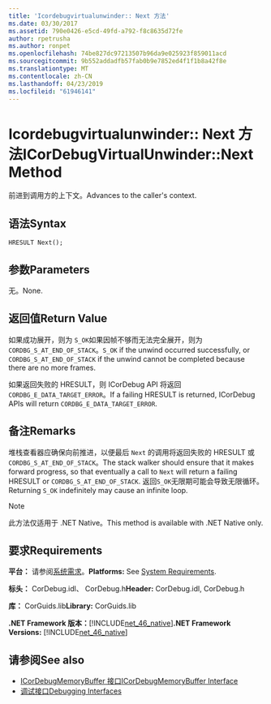 ```yaml
---
title: 'Icordebugvirtualunwinder:: Next 方法'
ms.date: 03/30/2017
ms.assetid: 790e0426-e5cd-49fd-a792-f8c8635d72fe
author: rpetrusha
ms.author: ronpet
ms.openlocfilehash: 74be827dc97213507b96da9e025923f859011acd
ms.sourcegitcommit: 9b552addadfb57fab0b9e7852ed4f1f1b8a42f8e
ms.translationtype: MT
ms.contentlocale: zh-CN
ms.lasthandoff: 04/23/2019
ms.locfileid: "61946141"
---
```

# <a name="icordebugvirtualunwindernext-method"></a><span data-ttu-id="c427e-102">Icordebugvirtualunwinder:: Next 方法</span><span class="sxs-lookup"><span data-stu-id="c427e-102">ICorDebugVirtualUnwinder::Next Method</span></span>
<span data-ttu-id="c427e-103">前进到调用方的上下文。</span><span class="sxs-lookup"><span data-stu-id="c427e-103">Advances to the caller's context.</span></span>  
  
## <a name="syntax"></a><span data-ttu-id="c427e-104">语法</span><span class="sxs-lookup"><span data-stu-id="c427e-104">Syntax</span></span>  
  
```  
HRESULT Next();  
```  
  
## <a name="parameters"></a><span data-ttu-id="c427e-105">参数</span><span class="sxs-lookup"><span data-stu-id="c427e-105">Parameters</span></span>  
 <span data-ttu-id="c427e-106">无。</span><span class="sxs-lookup"><span data-stu-id="c427e-106">None.</span></span>  
  
## <a name="return-value"></a><span data-ttu-id="c427e-107">返回值</span><span class="sxs-lookup"><span data-stu-id="c427e-107">Return Value</span></span>  
 <span data-ttu-id="c427e-108">如果成功展开，则为 `S_OK`如果因帧不够而无法完全展开，则为 `CORDBG_S_AT_END_OF_STACK`。</span><span class="sxs-lookup"><span data-stu-id="c427e-108">`S_OK` if the unwind occurred successfully, or `CORDBG_S_AT_END_OF_STACK` if the unwind cannot be completed because there are no more frames.</span></span>  
  
 <span data-ttu-id="c427e-109">如果返回失败的 HRESULT，则 ICorDebug API 将返回 `CORDBG_E_DATA_TARGET_ERROR`。</span><span class="sxs-lookup"><span data-stu-id="c427e-109">If a failing HRESULT is returned, ICorDebug APIs will return `CORDBG_E_DATA_TARGET_ERROR`.</span></span>  
  
## <a name="remarks"></a><span data-ttu-id="c427e-110">备注</span><span class="sxs-lookup"><span data-stu-id="c427e-110">Remarks</span></span>  
 <span data-ttu-id="c427e-111">堆栈查看器应确保向前推进，以便最后 `Next` 的调用将返回失败的 HRESULT 或 `CORDBG_S_AT_END_OF_STACK`。</span><span class="sxs-lookup"><span data-stu-id="c427e-111">The stack walker should ensure that it makes forward progress, so that eventually a call to `Next` will return a failing HRESULT or `CORDBG_S_AT_END_OF_STACK`.</span></span> <span data-ttu-id="c427e-112">返回`S_OK`无限期可能会导致无限循环。</span><span class="sxs-lookup"><span data-stu-id="c427e-112">Returning `S_OK` indefinitely may cause an infinite loop.</span></span>  
  
> [!NOTE]
>  <span data-ttu-id="c427e-113">此方法仅适用于 .NET Native。</span><span class="sxs-lookup"><span data-stu-id="c427e-113">This method is available with .NET Native only.</span></span>  
  
## <a name="requirements"></a><span data-ttu-id="c427e-114">要求</span><span class="sxs-lookup"><span data-stu-id="c427e-114">Requirements</span></span>  
 <span data-ttu-id="c427e-115">**平台：** 请参阅[系统需求](../../../../docs/framework/get-started/system-requirements.md)。</span><span class="sxs-lookup"><span data-stu-id="c427e-115">**Platforms:** See [System Requirements](../../../../docs/framework/get-started/system-requirements.md).</span></span>  
  
 <span data-ttu-id="c427e-116">**标头：** CorDebug.idl、 CorDebug.h</span><span class="sxs-lookup"><span data-stu-id="c427e-116">**Header:** CorDebug.idl, CorDebug.h</span></span>  
  
 <span data-ttu-id="c427e-117">**库：** CorGuids.lib</span><span class="sxs-lookup"><span data-stu-id="c427e-117">**Library:** CorGuids.lib</span></span>  
  
 <span data-ttu-id="c427e-118">**.NET Framework 版本：**[!INCLUDE[net_46_native](../../../../includes/net-46-native-md.md)]</span><span class="sxs-lookup"><span data-stu-id="c427e-118">**.NET Framework Versions:** [!INCLUDE[net_46_native](../../../../includes/net-46-native-md.md)]</span></span>  
  
## <a name="see-also"></a><span data-ttu-id="c427e-119">请参阅</span><span class="sxs-lookup"><span data-stu-id="c427e-119">See also</span></span>

- [<span data-ttu-id="c427e-120">ICorDebugMemoryBuffer 接口</span><span class="sxs-lookup"><span data-stu-id="c427e-120">ICorDebugMemoryBuffer Interface</span></span>](../../../../docs/framework/unmanaged-api/debugging/icordebugmemorybuffer-interface.md)
- [<span data-ttu-id="c427e-121">调试接口</span><span class="sxs-lookup"><span data-stu-id="c427e-121">Debugging Interfaces</span></span>](../../../../docs/framework/unmanaged-api/debugging/debugging-interfaces.md)
